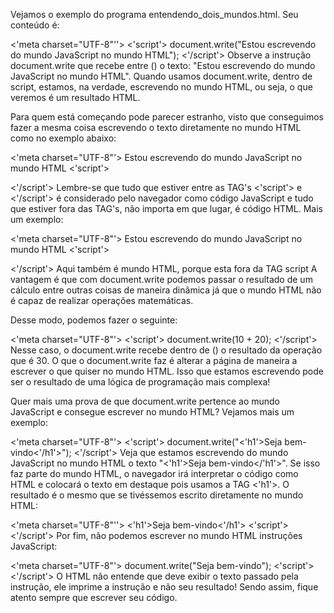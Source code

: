 Vejamos o exemplo do programa entendendo_dois_mundos.html. Seu conteúdo é:

<'meta charset="UTF-8"''>
<'script'>
    document.write("Estou escrevendo do mundo JavaScript no mundo HTML");
<'/script'>
Observe a instrução document.write que recebe entre () o texto: "Estou escrevendo do mundo JavaScript no mundo HTML". Quando usamos document.write, dentro de script, estamos, na verdade, escrevendo no mundo HTML, ou seja, o que veremos é um resultado HTML.

Para quem está começando pode parecer estranho, visto que conseguimos fazer a mesma coisa escrevendo o texto diretamente no mundo HTML como no exemplo abaixo:

<'meta charset="UTF-8"'>
Estou escrevendo do mundo JavaScript no mundo HTML
<'script'>

<'/script'>
Lembre-se que tudo que estiver entre as TAG's <'script'> e <'/script'> é considerado pelo navegador como código JavaScript e tudo que estiver fora das TAG's, não importa em que lugar, é código HTML. Mais um exemplo:

<'meta charset="UTF-8"'>
Estou escrevendo do mundo JavaScript no mundo HTML
<'script'>

<'/script'>
Aqui também é mundo HTML, porque esta fora da TAG script
A vantagem é que com document.write podemos passar o resultado de um cálculo entre outras coisas de maneira dinâmica já que o mundo HTML não é capaz de realizar operações matemáticas.

Desse modo, podemos fazer o seguinte:

<'meta charset="UTF-8"'>
<'script'>
    document.write(10 + 20);
<'/script'>
Nesse caso, o document.write recebe dentro de () o resultado da operação que é 30. O que o document.write faz é alterar a página de maneira a escrever o que quiser no mundo HTML. Isso que estamos escrevendo pode ser o resultado de uma lógica de programação mais complexa!

Quer mais uma prova de que document.write pertence ao mundo JavaScript e consegue escrever no mundo HTML? Vejamos mais um exemplo:

<'meta charset="UTF-8"'>
<'script'>
    document.write("<'h1'>Seja bem-vindo<'/h1'>");
<'/script'>
Veja que estamos escrevendo do mundo JavaScript no mundo HTML o texto "<'h1'>Seja bem-vindo</'h1'>". Se isso faz parte do mundo HTML, o navegador irá interpretar o código como HTML e colocará o texto em destaque pois usamos a TAG <'h1'>. O resultado é o mesmo que se tivéssemos escrito diretamente no mundo HTML:

<'meta charset="UTF-8"''>
<'h1'>Seja bem-vindo<'/h1'>
<'script'>
<'/script'>
Por fim, não podemos escrever no mundo HTML instruções JavaScript:

<'meta charset="UTF-8"'>
document.write("Seja bem-vindo");
<'script'>
<'/script'>
O HTML não entende que deve exibir o texto passado pela instrução, ele imprime a instrução e não seu resultado! Sendo assim, fique atento sempre que escrever seu código.